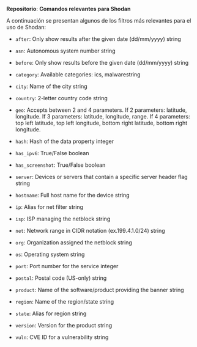 **Repositorio**: 
**Comandos relevantes para Shodan**

A continuación se presentan algunos de los filtros más relevantes para el uso de Shodan:

- `after`: Only show results after the given date (dd/mm/yyyy) string
    
- `asn`: Autonomous system number string
    
- `before`: Only show results before the given date (dd/mm/yyyy) string
    
- `category`: Available categories: ics, malwarestring
    
- `city`: Name of the city string
    
- `country`: 2-letter country code string
    
- `geo`: Accepts between 2 and 4 parameters. If 2 parameters: latitude, longitude. If 3 parameters: latitude, longitude, range. If 4 parameters: top left latitude, top left longitude, bottom right latitude, bottom right longitude.
    
- `hash`: Hash of the data property integer
    
- `has_ipv6`: True/False boolean
    
- `has_screenshot`: True/False boolean
    
- `server`: Devices or servers that contain a specific server header flag string
    
- `hostname`: Full host name for the device string
    
- `ip`: Alias for net filter string
    
- `isp`: ISP managing the netblock string
    
- `net`: Network range in CIDR notation (ex.199.4.1.0/24) string
    
- `org`: Organization assigned the netblock string
    
- `os`: Operating system string
    
- `port`: Port number for the service integer
    
- `postal`: Postal code (US-only) string
    
- `product`: Name of the software/product providing the banner string
    
- `region`: Name of the region/state string
    
- `state`: Alias for region string
    
- `version`: Version for the product string
    
- `vuln`: CVE ID for a vulnerability string